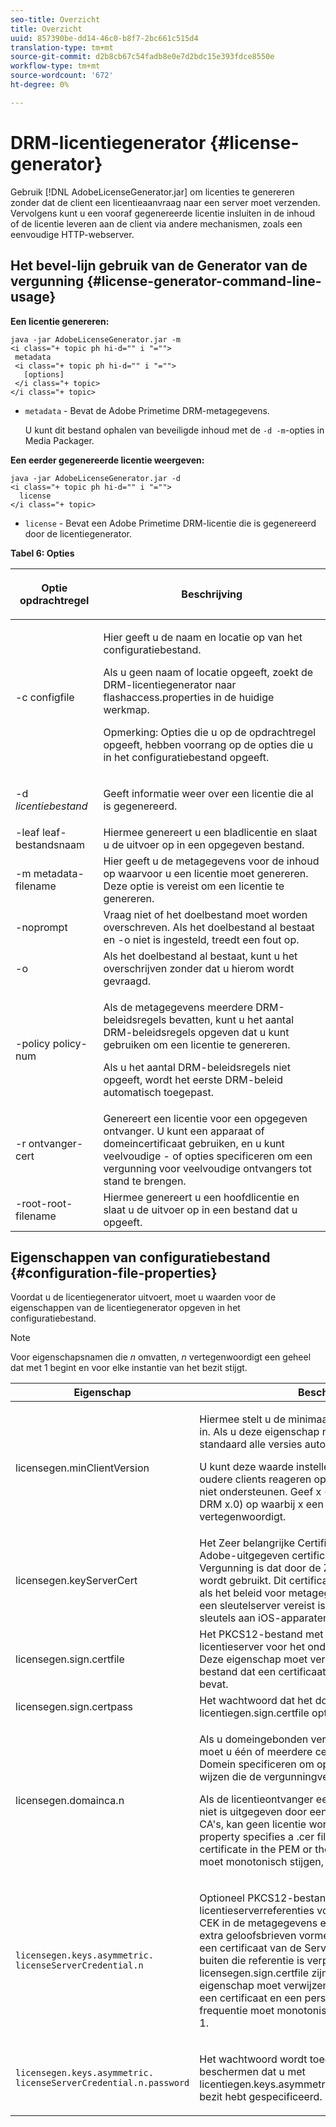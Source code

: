```yaml
---
seo-title: Overzicht
title: Overzicht
uuid: 857390be-dd14-46c0-b8f7-2bc661c515d4
translation-type: tm+mt
source-git-commit: d2b8cb67c54fadb8e0e7d2bdc15e393fdce8550e
workflow-type: tm+mt
source-wordcount: '672'
ht-degree: 0%

---
```



# DRM-licentiegenerator {#license-generator}

Gebruik [!DNL AdobeLicenseGenerator.jar] om licenties te genereren zonder dat de client een licentieaanvraag naar een server moet verzenden. Vervolgens kunt u een vooraf gegenereerde licentie insluiten in de inhoud of de licentie leveren aan de client via andere mechanismen, zoals een eenvoudige HTTP-webserver.

## Het bevel-lijn gebruik van de Generator van de vergunning {#license-generator-command-line-usage}

**Een licentie genereren:**

```
java -jar AdobeLicenseGenerator.jar -m 
<i class="+ topic ph hi-d="" i "="">
 metadata 
 <i class="+ topic ph hi-d="" i "="">
   [options]
 </i class="+ topic>
</i class="+ topic>
```

* `metadata` - Bevat de Adobe Primetime DRM-metagegevens.

   U kunt dit bestand ophalen van beveiligde inhoud met de `-d -m`-opties in Media Packager.

**Een eerder gegenereerde licentie weergeven:**

```
java -jar AdobeLicenseGenerator.jar -d 
<i class="+ topic ph hi-d="" i "="">
  license
</i class="+ topic>
```

* `license` - Bevat een Adobe Primetime DRM-licentie die is gegenereerd door de licentiegenerator.

**Tabel 6: Opties**

<table frame="all" colsep="1" rowsep="1" class="+ topic/table adobe-d/table " id="table_skr_vry_n4">  
 <thead class="- topic/thead "> 
  <tr rowsep="1" class="- topic/row "> 
   <th colname="1" class="- topic/entry entry"> <p class="- topic/p ">Optie opdrachtregel </p> </th> 
   <th colname="2" class="- topic/entry entry"> <p class="- topic/p ">Beschrijving </p> </th> 
  </tr> 
 </thead>
 <tbody class="- topic/tbody "> 
  <tr rowsep="1" class="- topic/row "> 
   <td colname="1" class="- topic/entry "><span class="+ topic/ph pr-d/codeph codeph">-c configfile</span> </td> 
   <td colname="2" class="- topic/entry "> <p class="- topic/p ">Hier geeft u de naam en locatie op van het configuratiebestand. </p> <p class="- topic/p ">Als u geen naam of locatie opgeeft, zoekt de DRM-licentiegenerator naar <span class="filepath"> flashaccess.properties</span> in de huidige werkmap. </p> <p>Opmerking:  Opties die u op de opdrachtregel opgeeft, hebben voorrang op de opties die u in het configuratiebestand opgeeft. </p> </td> 
  </tr> 
  <tr rowsep="1" class="- topic/row "> 
   <td colname="1" class="- topic/entry "> <p class="- topic/p ">-d <i class="+ topic/ph hi-d/i "><span class="+ topic/ph pr-d/codeph codeph"> licentiebestand</span></i> </p> </td> 
   <td colname="2" class="- topic/entry "> Geeft informatie weer over een licentie die al is gegenereerd. </td> 
  </tr> 
  <tr rowsep="1" class="- topic/row "> 
   <td colname="1" class="- topic/entry "><span class="+ topic/ph pr-d/codeph codeph">-leaf leaf-bestandsnaam</span> </td> 
   <td colname="2" class="- topic/entry "> Hiermee genereert u een bladlicentie en slaat u de uitvoer op in een opgegeven bestand. </td> 
  </tr> 
  <tr rowsep="1" class="- topic/row "> 
   <td colname="1" class="- topic/entry "><span class="+ topic/ph pr-d/codeph codeph">-m metadata-filename</span> </td> 
   <td colname="2" class="- topic/entry "> Hier geeft u de metagegevens voor de inhoud op waarvoor u een licentie moet genereren. Deze optie is vereist om een licentie te genereren. </td> 
  </tr> 
  <tr rowsep="1" class="- topic/row "> 
   <td colname="1" class="- topic/entry "><span class="codeph"> -noprompt</span> </td> 
   <td colname="2" class="- topic/entry ">Vraag niet of het doelbestand moet worden overschreven. Als het doelbestand al bestaat en <span class="codeph"> -o</span> niet is ingesteld, treedt een fout op. </td> 
  </tr> 
  <tr rowsep="1" class="- topic/row "> 
   <td colname="1" class="- topic/entry "><span class="codeph"> -o</span> </td> 
   <td colname="2" class="- topic/entry "> Als het doelbestand al bestaat, kunt u het overschrijven zonder dat u hierom wordt gevraagd. </td> 
  </tr> 
  <tr rowsep="1" class="- topic/row "> 
   <td colname="1" class="- topic/entry "><span class="+ topic/ph pr-d/codeph codeph">-policy policy-num</span> </td> 
   <td colname="2" class="- topic/entry "> <p>Als de metagegevens meerdere DRM-beleidsregels bevatten, kunt u het aantal DRM-beleidsregels opgeven dat u kunt gebruiken om een licentie te genereren. </p> <p>Als u het aantal DRM-beleidsregels niet opgeeft, wordt het eerste DRM-beleid automatisch toegepast. </p> </td> 
  </tr> 
  <tr rowsep="1" class="- topic/row "> 
   <td colname="1" class="- topic/entry "><span class="+ topic/ph pr-d/codeph codeph">-r ontvanger-cert</span> </td> 
   <td colname="2" class="- topic/entry ">Genereert een licentie voor een opgegeven ontvanger. U kunt een apparaat of domeincertificaat gebruiken, en u kunt veelvoudige <span class="+ topic/ph pr-d/codeph codeph"> - of </span>opties specificeren om een vergunning voor veelvoudige ontvangers tot stand te brengen. </td> 
  </tr> 
  <tr rowsep="0" class="- topic/row "> 
   <td colname="1" class="- topic/entry "><span class="+ topic/ph pr-d/codeph codeph">-root-root-filename</span> </td> 
   <td colname="2" class="- topic/entry "> Hiermee genereert u een hoofdlicentie en slaat u de uitvoer op in een bestand dat u opgeeft. </td> 
  </tr> 
 </tbody> 
</table>

## Eigenschappen van configuratiebestand {#configuration-file-properties}

Voordat u de licentiegenerator uitvoert, moet u waarden voor de eigenschappen van de licentiegenerator opgeven in het configuratiebestand.

>[!NOTE]
>
>Voor eigenschapsnamen die *n* omvatten, *n* vertegenwoordigt een geheel dat met 1 begint en voor elke instantie van het bezit stijgt.

<table frame="all" colsep="1" rowsep="1" class="+ topic/table adobe-d/table " id="table_qk1_rry_n4"> 
 <thead class="- topic/thead "> 
  <tr rowsep="1" class="- topic/row "> 
   <th colname="1" class="- topic/entry entry"> Eigenschap </th> 
   <th colname="2" class="- topic/entry entry"> Beschrijving </th> 
  </tr> 
 </thead>
 <tbody class="- topic/tbody "> 
  <tr rowsep="1" class="- topic/row "> 
   <td colname="1" class="- topic/entry "><span class="+ topic/ph pr-d/codeph codeph"> licensegen.minClientVersion</span> </td> 
   <td colname="2" class="- topic/entry "> <p>Hiermee stelt u de minimaal ondersteunde clientversie in. Als u deze eigenschap niet instelt, worden standaard alle versies automatisch ondersteund. </p> <p>U kunt deze waarde instellen om te bepalen hoe oudere clients reageren op de licentievereisten die ze niet ondersteunen. Geef <span class="codeph"> x</span> (voor Adobe Primetime DRM x.0) op waarbij <span class="codeph"> x</span> een primair releasenummer vertegenwoordigt. </p> </td> 
  </tr> 
  <tr rowsep="1" class="- topic/row "> 
   <td colname="1" class="- topic/entry "><span class="+ topic/ph pr-d/codeph codeph"> licensegen.keyServerCert</span> </td> 
   <td colname="2" class="- topic/entry "> Het Zeer belangrijke Certificaat van de Server, dat een Adobe-uitgegeven certificaat van de Server van de Vergunning is dat door de Zeer belangrijke Server wordt gebruikt. Dit certificaat wordt alleen toegepast als het beleid voor metagegevens/DRM aangeeft dat een sleutelserver vereist is voor de levering van sleutels aan iOS-apparaten. </td> 
  </tr> 
  <tr rowsep="1" class="- topic/row "> 
   <td colname="1" class="- topic/entry "><span class="+ topic/ph pr-d/codeph codeph"> licensegen.sign.certfile</span> </td> 
   <td colname="2" class="- topic/entry "> Het PKCS12-bestand met de referenties van de licentieserver voor het ondertekenen van licenties. Deze eigenschap moet verwijzen naar een .pfx-bestand dat een certificaat en een persoonlijke sleutel bevat. </td> 
  </tr> 
  <tr rowsep="1" class="- topic/row "> 
   <td colname="1" class="- topic/entry "><span class="+ topic/ph pr-d/codeph codeph"> licensegen.sign.certpass</span> </td> 
   <td colname="2" class="- topic/entry ">Het wachtwoord dat het dossier beschermt dat u met <span class="+ topic/ph pr-d/codeph codeph"> licentiegen.sign.certfile</span> optie hebt gespecificeerd. </td> 
  </tr> 
  <tr rowsep="1" class="- topic/row "> 
   <td colname="1" class="- topic/entry "><span class="+ topic/ph pr-d/codeph codeph">licensegen.domainca.n</span> </td> 
   <td colname="2" class="- topic/entry "> <p>Als u domeingebonden vergunningen produceert, moet u één of meerdere certificaten van MAC van het Domein specificeren om op de domeinautoriteiten te wijzen die de vergunningverlener kan vertrouwen. </p> <p>Als de licentieontvanger een domeincertificaat is, dat niet is uitgegeven door een van de opgegeven Domein CA's, kan geen licentie worden gegenereerd. This property specifies a <span class="filepath"> .cer</span> file that includes the certificate in the PEM or the DER format. <span class="codeph">De </span> frequentie moet monotonisch stijgen, te beginnen met 1. </p> </td> 
  </tr> 
  <tr rowsep="1" class="- topic/row "> 
   <td colname="1" class="- topic/entry "> 
    <code>licensegen.keys.asymmetric. licenseServerCredential.n</code>
   </td> 
   <td colname="2" class="- topic/entry "> <p class="- topic/p ">Optioneel PKCS12-bestand met extra licentieserverreferenties voor het decoderen van de CEK in de metagegevens en het DRM-beleid. U kunt extra geloofsbrieven vormen als de inhoud eerder met een certificaat van de Server van de Vergunning buiten die referentie is verpakt die met <span class="codeph"> licensegen.sign.certfile</span> zijn gespecificeerd. Deze eigenschap moet verwijzen naar een .pfx</span>-bestand <span class="filepath"> dat een certificaat en een persoonlijke sleutel bevat. <span class="codeph">De </span> frequentie moet monotonisch stijgen, te beginnen met 1. </span></p> </td> 
  </tr> 
  <tr rowsep="0" class="- topic/row "> 
   <td colname="1" class="- topic/entry "> 
    <code>licensegen.keys.asymmetric. licenseServerCredential.n.password</code>
   </td> 
   <td colname="2" class="- topic/entry "> <p>Het wachtwoord wordt toegepast om het dossier te beschermen dat u met <span class="+ topic/ph pr-d/codeph codeph"> licentiegen.keys.asymmetric.licenseServerCredential.n</span> bezit hebt gespecificeerd. </p> </td> 
  </tr> 
 </tbody> 
</table>